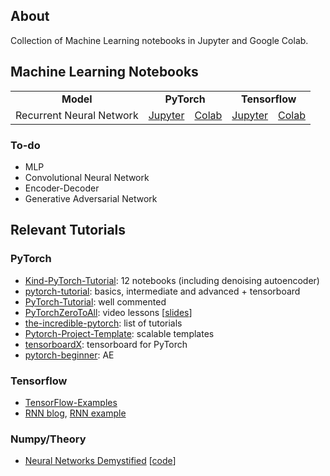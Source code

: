 ## About
Collection of Machine Learning notebooks in Jupyter and Google Colab.

## Machine Learning Notebooks
<table align="center"> 
  <tr>
    <td align="center"><b>Model</b></td>
    <td align="center" colspan="2"><b>PyTorch</b></td>
    <td align="center" colspan="2"><b>Tensorflow</b></td>
  </tr>
  <tr>
    <td align="center">Recurrent Neural Network</td>
    <td align="center"><a href="https://github.com/gcunhase/ML-Notebook/blob/master/rnn_pytorch.ipynb">Jupyter</a></td>
    <td align="center"><a href="https://colab.research.google.com/github/gcunhase/ML-Notebook/blob/master/rnn_pytorch.ipynb">Colab</a></td>
    <td align="center"><a href="https://github.com/gcunhase/ML-Notebook/blob/master/rnn_tensorflow.ipynb">Jupyter</a></td>
    <td align="center"><a href="https://colab.research.google.com/github/gcunhase/ML-Notebook/blob/master/rnn_tensorflow.ipynb">Colab</a></td>
  </tr>
</table>


### To-do
* MLP
* Convolutional Neural Network
* Encoder-Decoder
* Generative Adversarial Network


## Relevant Tutorials
### PyTorch
* [Kind-PyTorch-Tutorial](https://github.com/GunhoChoi/Kind-PyTorch-Tutorial): 12 notebooks (including denoising autoencoder)
* [pytorch-tutorial](https://github.com/yunjey/pytorch-tutorial): basics, intermediate and advanced + tensorboard
* [PyTorch-Tutorial](https://github.com/MorvanZhou/PyTorch-Tutorial): well commented
* [PyTorchZeroToAll](https://www.youtube.com/playlist?list=PLlMkM4tgfjnJ3I-dbhO9JTw7gNty6o_2m&disable_polymer=true): video lessons [[slides](http://bit.ly/PyTorchZeroAll)]
* [the-incredible-pytorch](https://github.com/ritchieng/the-incredible-pytorch): list of tutorials
* [Pytorch-Project-Template](https://github.com/moemen95/Pytorch-Project-Template): scalable templates
* [tensorboardX](https://github.com/lanpa/tensorboardX): tensorboard for PyTorch
* [pytorch-beginner](https://github.com/L1aoXingyu/pytorch-beginner): AE

### Tensorflow
* [TensorFlow-Examples](https://github.com/aymericdamien/TensorFlow-Examples)
* [RNN blog](https://jasdeep06.github.io/posts/Understanding-LSTM-in-Tensorflow-MNIST/), [RNN example](https://github.com/aymericdamien/TensorFlow-Examples/blob/master/notebooks/3_NeuralNetworks/recurrent_network.ipynb)

### Numpy/Theory
* [Neural Networks Demystified](https://www.youtube.com/watch?v=bxe2T-V8XRs&list=PLiaHhY2iBX9hdHaRr6b7XevZtgZRa1PoU) [[code](https://github.com/stephencwelch/Neural-Networks-Demystified)]
